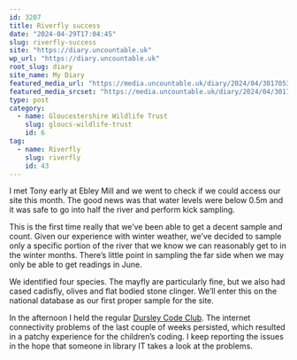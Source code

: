 ```yaml
---
id: 3207
title: Riverfly success
date: "2024-04-29T17:04:45"
slug: riverfly-success
site: "https://diary.uncountable.uk"
wp_url: "https://diary.uncountable.uk"
root_slug: diary
site_name: My Diary
featured_media_url: "https://media.uncountable.uk/diary/2024/04/30170531/IMG20240429083004.webp"
featured_media_srcset: "https://media.uncountable.uk/diary/2024/04/30170531/IMG20240429083004-300x169.webp 300w, https://media.uncountable.uk/diary/2024/04/30170531/IMG20240429083004-1024x576.webp 1024w, https://media.uncountable.uk/diary/2024/04/30170531/IMG20240429083004-150x150.webp 150w, https://media.uncountable.uk/diary/2024/04/30170531/IMG20240429083004-640x360.webp 640w, https://media.uncountable.uk/diary/2024/04/30170531/IMG20240429083004.webp 2000w"
type: post
category:
  - name: Gloucestershire Wildlife Trust
    slug: gloucs-wildlife-trust
    id: 6
tag:
  - name: Riverfly
    slug: riverfly
    id: 43
---
```



<p>I met Tony early at Ebley Mill and we went to check if we could access our site this month.  The good news was that water levels were below 0.5m and it was safe to go into half the river and perform kick sampling.</p>



<p>This is the first time really that we&#8217;ve been able to get a decent sample and count.  Given our experience with winter weather, we&#8217;ve decided to sample only a specific portion of the river that we know we can reasonably get to in the winter months.  There&#8217;s little point in sampling the far side when we may only be able to get readings in June.</p>



<p>We identified four species.  The mayfly are particularly fine, but we also had cased cadisfly, olives and flat bodied stone clinger.  We&#8217;ll enter this on the national database as our first proper sample for the site.</p>



<p>In the afternoon I held the regular <a href="https://www.facebook.com/dursleycodeclub">Dursley Code Club</a>.  The internet connectivity problems of the last couple of weeks persisted, which resulted in a patchy experience for the children&#8217;s coding.  I keep reporting the issues in the hope that someone in library IT takes a look at the problems.</p>
